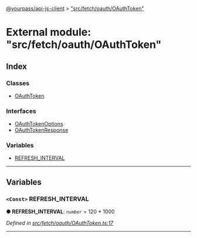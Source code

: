 [@yourpass/api-js-client](../README.md) > ["src/fetch/oauth/OAuthToken"](../modules/_src_fetch_oauth_oauthtoken_.md)

# External module: "src/fetch/oauth/OAuthToken"

## Index

### Classes

* [OAuthToken](../classes/_src_fetch_oauth_oauthtoken_.oauthtoken.md)

### Interfaces

* [OAuthTokenOptions](../interfaces/_src_fetch_oauth_oauthtoken_.oauthtokenoptions.md)
* [OAuthTokenResponse](../interfaces/_src_fetch_oauth_oauthtoken_.oauthtokenresponse.md)

### Variables

* [REFRESH_INTERVAL](_src_fetch_oauth_oauthtoken_.md#refresh_interval)

---

## Variables

<a id="refresh_interval"></a>

### `<Const>` REFRESH_INTERVAL

**● REFRESH_INTERVAL**: *`number`* =  120 * 1000

*Defined in [src/fetch/oauth/OAuthToken.ts:17](https://github.com/yourpass/yourpass-api-js-client/blob/b65bebe/src/fetch/oauth/OAuthToken.ts#L17)*

___

